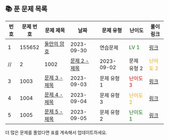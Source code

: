 ## 📚 **푼 문제 목록**

| 번호 | 문제 번호 | 문제 제목                            | 날짜       | 문제 유형        | 난이도        | 풀이 링크                                        |
| --- | ------- | ---------------------------------- | ---------- | -------------- | -------------- | ------------------------------------------------ |
| 1   | 155652  | [둘만의 암호](https://school.programmers.co.kr/learn/courses/30/lessons/155652) | 2023-09-30 | 연습문제 | <span style="color: green;">LV 1</span> | [링크](https://github.com/jkh0515/Algorithm/blob/codespace-verbose-zebra-597rxj75w4q27474/ProgrammersFile/code/pg155652.cpp) |
//| 2   | 1002    | [문제 2 - 제목](problem_2_solution.ipynb) | 2023-09-02 | 문제 유형 2 | <span style="color: orange;">난이도 2</span> | [링크](problem_2_solution.ipynb) |
| 3   | 1003    | [문제 3 - 제목](problem_3_solution.ipynb) | 2023-09-03 | 문제 유형 1 | <span style="color: red;">난이도 3</span> | [링크](problem_3_solution.ipynb) |
| 4   | 1004    | [문제 4 - 제목](problem_4_solution.ipynb) | 2023-09-04 | 문제 유형 3 | <span style="color: orange;">난이도 2</span> | [링크](problem_4_solution.ipynb) |
| 5   | 1005    | [문제 5 - 제목](problem_5_solution.ipynb) | 2023-09-05 | 문제 유형 2 | <span style="color: green;">난이도 1</span> | [링크](problem_5_solution.ipynb) |

더 많은 문제를 풀었다면 표를 계속해서 업데이트하세요.
